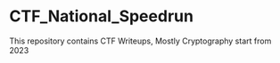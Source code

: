 # CTF_National_Speedrun

This repository contains CTF Writeups, Mostly Cryptography start from 2023
